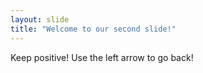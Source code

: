 ```yaml
---
layout: slide
title: "Welcome to our second slide!"
---
```

Keep positive!
Use the left arrow to go back!
